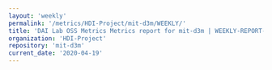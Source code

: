 ```yaml
---
layout: 'weekly'
permalink: '/metrics/HDI-Project/mit-d3m/WEEKLY/'
title: 'DAI Lab OSS Metrics Metrics report for mit-d3m | WEEKLY-REPORT-2020-04-19'
organization: 'HDI-Project'
repository: 'mit-d3m'
current_date: '2020-04-19'
---
```

